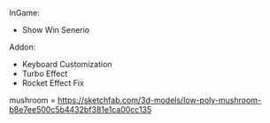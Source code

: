 InGame:

-   Show Win Senerio

Addon:

-   Keyboard Customization
-   Turbo Effect
-   Rocket Effect Fix

mushroom = https://sketchfab.com/3d-models/low-poly-mushroom-b8e7ee500c5b4432bf381e1ca00cc135
